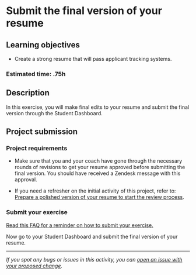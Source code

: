 # Submit the final version of your resume

## **Learning objectives**

- Create a strong resume that will pass applicant tracking systems.

### **Estimated time: .75h**

## **Description**

In this exercise, you will make final edits to your resume and submit the final version through the Student Dashboard.

## Project submission

### Project requirements

- Make sure that you and your coach have gone through the necessary rounds of revisions to get your resume approved before submitting the final version. You should have received a Zendesk message with this approval.

- If you need a refresher on the initial activity of this project, refer to: [Prepare a polished version of your resume to start the review process](https://github.com/matovu-farid/curriculum-professional-skills/blob/main/job-search/prepare-polished-version-of-resume-M7MVP1.md).

### Submit your exercise

[Read this FAQ for a reminder on how to submit your exercise.](https://microverse.zendesk.com/hc/en-us/articles/360061344234)

Now go to your Student Dashboard and submit the final version of your resume.

---

_If you spot any bugs or issues in this activity, you can [open an issue with your proposed change](https://github.com/microverseinc/curriculum-transversal-skills/blob/main/git-github/articles/open_issue.md)._
